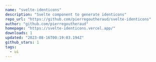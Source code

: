 ```yaml
---
name: "svelte-identicons"
description: "Svelte component to generate identicons"
repo_url: "https://github.com/pierregoutheraud/svelte-identicons"
author: "github.com/pierregoutheraud"
homepage: "https://svelte-identicons.vercel.app/"
downloads: 1
updated: "2023-08-16T00:19:03.194Z"
github_stars: 1
tags: 
  - ui
---
```

